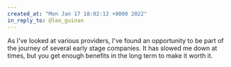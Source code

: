 ```yaml
---
created_at: "Mon Jan 17 18:02:12 +0000 2022"
in_reply_to: @leo_guinan
---
```


As I've looked at various providers, I've found an opportunity to be part of the journey of several early stage companies. It has slowed me down at times, but you get enough benefits in the long term to make it worth it.